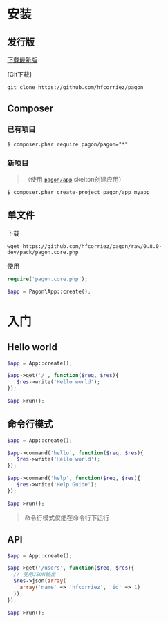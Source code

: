 # 安装

## 发行版

[下载最新版](https://github.com/hfcorriez/pagon/releases)

[Git下载]

```
git clone https://github.com/hfcorriez/pagon
```

## Composer

### 已有项目

```
$ composer.phar require pagon/pagon="*"
```

### 新项目

> （使用 [`pagon/app`](https://github.com/pagon/app) skelton创建应用）

```
$ composer.phar create-project pagon/app myapp
```

## 单文件

下载

```
wget https://github.com/hfcorriez/pagon/raw/0.8.0-dev/pack/pagon.core.php
```

使用

```php
require('pagon.core.php');

$app = Pagon\App::create();
```

# 入门

## Hello world

```php
$app = App::create();

$app->get('/', function($req, $res){
   $res->write('Hello world');
});

$app->run();
```

## 命令行模式

```php
$app = App::create();

$app->command('hello', function($req, $res){
   $res->write('Hello world');
});

$app->command('help', function($req, $res){
   $res->write('Help Guide');
});

$app->run();
```

> 命令行模式仅能在命令行下运行

## API

```php
$app = App::create();

$app->get('/users', function($req, $res){
  // 使用JSON输出
  $res->json(array(
    array('name' => 'hfcorriez', 'id' => 1)
  ));
});

$app->run();
```